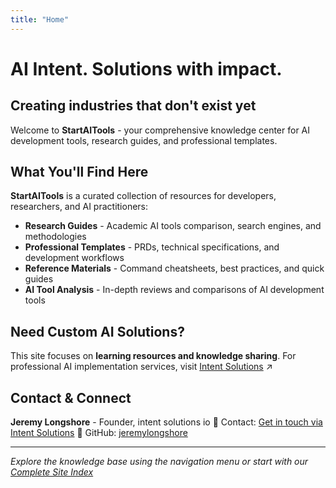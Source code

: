 ```yaml
---
title: "Home"
---
```


# AI Intent. Solutions with impact.
## Creating industries that don't exist yet

Welcome to **StartAITools** - your comprehensive knowledge center for AI development tools, research guides, and professional templates.

## What You'll Find Here

**StartAITools** is a curated collection of resources for developers, researchers, and AI practitioners:

- **Research Guides** - Academic AI tools comparison, search engines, and methodologies
- **Professional Templates** - PRDs, technical specifications, and development workflows
- **Reference Materials** - Command cheatsheets, best practices, and quick guides
- **AI Tool Analysis** - In-depth reviews and comparisons of AI development tools

## Need Custom AI Solutions?

This site focuses on **learning resources and knowledge sharing**. For professional AI implementation services, visit [Intent Solutions](https://intentsolutions.io/) ↗

## Contact & Connect

**Jeremy Longshore** - Founder, intent solutions io
📧 Contact: [Get in touch via Intent Solutions](https://intentsolutions.io/)
🔗 GitHub: [jeremylongshore](https://github.com/jeremylongshore)

---

*Explore the knowledge base using the navigation menu or start with our [Complete Site Index](/docs/index/)*

<!-- Cache refresh: 2025-09-17 --><!-- Test deployment Tue Sep 23 22:44:11 CDT 2025 -->

